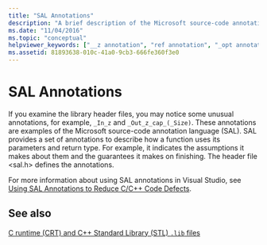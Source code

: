 ```yaml
---
title: "SAL Annotations"
description: "A brief description of the Microsoft source-code annotation language (SAL)."
ms.date: "11/04/2016"
ms.topic: "conceptual"
helpviewer_keywords: ["__z annotation", "ref annotation", "_opt annotation", "__checkreturn annotatioin", "__deref_opt annotation", "deref_opt annotation", "__deref annotation", "__in annotation", "annotations [C++]", "z annotation", "_inout annotation", "__ref annotation", "full annotation", "_in annotation", "_ref annotation", "__out annotation", "_ecount annotation", "SAL annotations", "__opt annotation", "inout annotation", "in annotation", "_CA_SHOULD_CHECK_RETURN", "__bcount annotation", "_full annotation", "_bcount annotation", "deref annotation", "part annotation", "_out annotation", "__nz annotation", "__part annotation", "opt annotation", "__full annotation", "_nz annotation", "_z annotation", "out annotation", "__ecount annotation", "__inout annotation", "SAL annotations, _CA_SHOULD_CHECK_RETURN", "_deref_opt annotation", "_deref annotation", "nz annotation", "_part annotation", "ecount annotation", "bcount annotation"]
ms.assetid: 81893638-010c-41a0-9cb3-666fe360f3e0
---
```

# SAL Annotations

If you examine the library header files, you may notice some unusual annotations, for example, `_In_z` and `_Out_z_cap_(_Size)`. These annotations are examples of the Microsoft source-code annotation language (SAL). SAL provides a set of annotations to describe how a function uses its parameters and return type. For example, it indicates the assumptions it makes about them and the guarantees it makes on finishing. The header file \<sal.h> defines the annotations.

For more information about using SAL annotations in Visual Studio, see [Using SAL Annotations to Reduce C/C++ Code Defects](../code-quality/using-sal-annotations-to-reduce-c-cpp-code-defects.md).

## See also

[C runtime (CRT) and C++ Standard Library (STL) `.lib` files](../c-runtime-library/crt-library-features.md)
